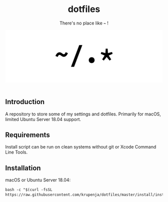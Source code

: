 <div align="center">
    <h1>dotfiles</h1>
    <p>There's no place like <b><code>~</code></b> !</p>
    <img src="./home.svg">
    <br><br>
    </p>
</div>

## Introduction

A repository to store some of my settings and dotfiles. Primarily for macOS, limited Ubuntu Server 18.04 support.

## Requirements

Install script can be run on clean systems without git or Xcode Command Line Tools.

## Installation

macOS or Ubuntu Server 18.04:

```shell
bash -c "$(curl -fsSL https://raw.githubusercontent.com/krupenja/dotfiles/master/install/install.sh)"
```
